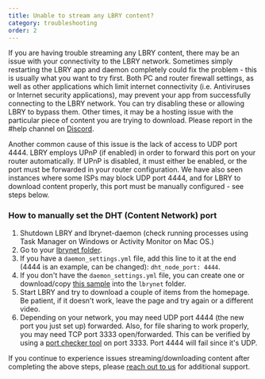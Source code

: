 ```yaml
---
title: Unable to stream any LBRY content?
category: troubleshooting
order: 2
---
```


If you are having trouble streaming any LBRY content, there may be an issue with your connectivity to the LBRY network. Sometimes simply restarting the LBRY app and daemon completely could fix the problem - this is usually what you want to try first. Both PC and router firewall settings, as well as other applications which limit internet connectivity (i.e. Antiviruses or Internet security applications), may prevent your app from successfully connecting to the LBRY network. You can try disabling these or allowing LBRY to bypass them. Other times, it may be a hosting issue with the particular piece of content you are trying to download. Please report in the #help channel on [Discord](https://chat.lbry.com).

Another common cause of this issue is the lack of access to UDP port 4444. LBRY employs UPnP (if enabled) in order to forward this port on your router automatically. If UPnP is disabled, it must either be enabled, or the port must be forwarded in your router configuration. We have also seen instances where some ISPs may block UDP port 4444, and for LBRY to download content properly, this port must be manually configured - see steps below.

### How to manually set the DHT (Content Network) port

1. Shutdown LBRY and lbrynet-daemon (check running processes using Task Manager on Windows or Activity Monitor on Mac OS.)
2. Go to your [lbrynet folder](/faq/lbry-directories).
3. If you have a `daemon_settings.yml` file, add this line to it at the end (4444 is an example, can be changed): `dht_node_port: 4444`.
4. If you don't have the `daemon_settings.yml` file, you can create one or download/copy [this sample](https://goo.gl/a5uJq5) into the `lbrynet` folder.
5. Start LBRY and try to download a couple of items from the homepage. Be patient, if it doesn't work, leave the page and try again or a different video.
6. Depending on your network, you may need UDP port 4444 (the new port you just set up) forwarded. Also, for file sharing to work properly, you may need TCP port 3333 open/forwarded. This can be verified by using a [port checker tool](http://www.canyouseeme.org) on port 3333. Port 4444 will fail since it's UDP.

If you continue to experience issues streaming/downloading content after completing the above steps, please [reach out to us](/faq/how-to-report-bugs) for additional support.
